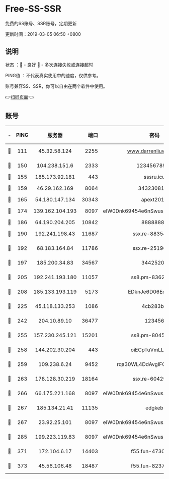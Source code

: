 # Free-SS-SSR

免费的SS账号、SSR账号，定期更新

更新时间：2019-03-05 06:50 +0800

## 说明

状态     ：🙂 - 良好 🙁 - 多次连接失败或连接超时

PING值   ：不代表真实使用中的速度，仅供参考。

账号兼容SS、SSR，你可以自由在两个软件中使用。

👉[扫码页面](https://liesauer.github.io/free-ss-ssr.github.io/)👈

## 账号

|-|PING|服务器|端口|密码|加密方式|区域|
|:----:|:----:|:-----:|-----:|:----:|:----:|:----:|
|🙂|111|45.32.58.124|2255|www.darrenliuwei.com|aes-256-cfb|JP|
|🙂|150|104.238.151.6|2333|12345678900|aes-256-cfb|JP|
|🙂|155|185.173.92.181|443|sssru.icu|rc4-md5|RU|
|🙂|159|46.29.162.169|8064|3432308177|aes-256-cfb|RU|
|🙂|165|54.180.147.134|30343|apext2019|chacha20|KR|
|🙂|174|139.162.104.193|8097|eIW0Dnk69454e6nSwuspv9DmS201tQ0D|aes-256-cfb|JP|
|🙂|186|64.190.204.205|10842|88888888|rc4-md5|US|
|🙂|190|192.241.198.43|11687|ssx.re-88354290|aes-256-cfb|US|
|🙂|192|68.183.164.84|11786|ssx.re-25196932|aes-256-cfb|US|
|🙂|197|185.200.34.83|34567|34425208|aes-256-cfb|US|
|🙂|205|192.241.193.180|11057|ss8.pm-83620677|aes-256-cfb|US|
|🙂|208|185.133.193.119|5173|EDknJe6D06EoWDaw|aes-256-cfb|US|
|🙂|225|45.118.133.253|1086|4cb283b8|aes-256-cfb|SG|
|🙂|242|204.10.89.10|36477|123456|aes-256-cfb|US|
|🙂|255|157.230.245.121|15201|ss8.pm-80454151|aes-256-cfb|SG|
|🙂|258|144.202.30.204|443|oiECpTuVmLLxk4Ts|aes-256-cfb|US|
|🙂|259|109.238.6.24|9452|rqa30WL4DdAvgIFG6Fs3znzTa|aes-256-cfb|FR|
|🙂|263|178.128.30.219|18164|ssx.re-60429944|aes-256-cfb|SG|
|🙂|266|66.175.221.168|8097|eIW0Dnk69454e6nSwuspv9DmS201tQ0D|aes-256-cfb|US|
|🙂|267|185.134.21.41|11135|edgkeb|aes-256-cfb|GB|
|🙂|267|23.92.25.101|8097|eIW0Dnk69454e6nSwuspv9DmS201tQ0D|aes-256-cfb|US|
|🙂|285|199.223.119.83|8097|eIW0Dnk69454e6nSwuspv9DmS201tQ0D|aes-256-cfb|US|
|🙂|371|172.104.6.17|14403|f55.fun-47304627|aes-256-cfb|US|
|🙂|373|45.56.106.48|18487|f55.fun-82379795|aes-256-cfb|US|
